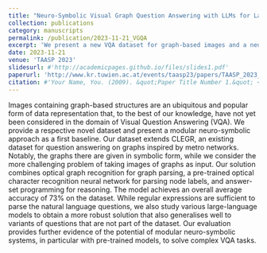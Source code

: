 ```yaml
---
title: "Neuro-Symbolic Visual Graph Question Answering with LLMs for Language Parsing"
collection: publications
category: manuscripts
permalink: /publication/2023-11-21_VGQA
excerpt: 'We present a new VQA dataset for graph-based images and a neuro-symbolic model achieving 73% accuracy.'
date: 2023-11-21
venue: 'TAASP 2023'
slidesurl: #'http://academicpages.github.io/files/slides1.pdf'
paperurl: 'http://www.kr.tuwien.ac.at/events/taasp23/papers/TAASP_2023_paper_3.pdf'
citation: #'Your Name, You. (2009). &quot;Paper Title Number 1.&quot; <i>Journal 1</i>. 1(1).'
---
```


Images containing graph-based structures are an ubiquitous and popular form of data representation that, to the best of our knowledge, have not yet been considered in the domain of Visual Question Answering (VQA). We provide a respective novel dataset and present a modular neuro-symbolic approach as a first baseline. Our dataset extends CLEGR, an existing dataset for question answering on graphs inspired by metro networks. Notably, the graphs there are given in symbolic form, while we consider the more challenging problem of taking images of graphs as input. Our solution combines optical graph recognition for graph parsing, a pre-trained optical character recognition neural network for parsing node labels, and answer-set programming for reasoning. The model achieves an overall average accuracy of 73% on the dataset. While regular expressions are sufficient to parse the natural language questions, we also study various large-language models to obtain a more robust solution that also generalises well to variants of questions that are not part of the dataset. Our evaluation provides further evidence of the potential of modular neuro-symbolic systems, in particular with pre-trained models, to solve complex VQA tasks. 